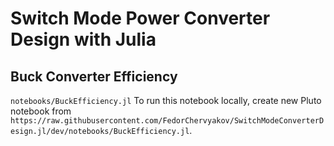 # Switch Mode Power Converter Design with Julia

## Buck Converter Efficiency
`notebooks/BuckEfficiency.jl`
To run this notebook locally, create new Pluto notebook from `https://raw.githubusercontent.com/FedorChervyakov/SwitchModeConverterDesign.jl/dev/notebooks/BuckEfficiency.jl`.
